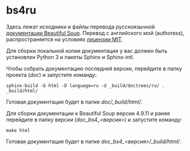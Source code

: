 # bs4ru

Здесь лежат исходники и файлы перевода русскоязычной [документации Beautiful Soup](http://bs4ru.geekwriter.ru/). Перевод с английского мой (authoress), распространяется на условиях [лицензии MIT](https://github.com/authoress/bs4ru/blob/master/LICENSE.txt).

Для сборки локальной копии документации у вас должен быть установлен Python 3 и пакеты Sphinx и Sphinx-intl.

Чтобы собрать документацию последней версии, перейдите в папку проекта (*doc*) и запустите команду: 

`sphinx-build -b html -D language=ru -d _build/doctrees/ru/ . _build/html/`

Готовая документация будет в папке *doc/_build/html/*.

Для сборки документации к Beautiful Soup версии 4.9.11 и ранее перейдите в папку версии (*doc_bs4_<версия>*) и запустите команду: 

`make html`

Готовая документация будет в папке *doc_bs4_<версия>/_build/html/*.
